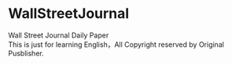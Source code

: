 # WallStreetJournal
Wall Street Journal Daily Paper  
This is just for learning English，All Copyright reserved by Original Pusblisher.
